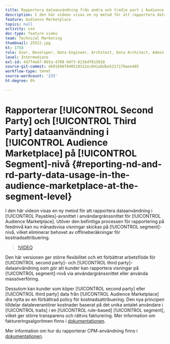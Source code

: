 ```yaml
---
title: Rapportera dataanvändning från andra och tredje part i Audience Marketplace på segmentnivå
description: I den här videon visas en ny metod för att rapportera dataanvändning i sektionen Skulder i användargränssnittet i Audience Marketplace. Utöver den befintliga processen för rapportering på feednivå kan nu månadsvisningar skickas på segmentnivå, vilket eliminerar behovet av offlineberäkningar för kostnadsattribuering.
feature: Audience Marketplace
topics: null
activity: use
doc-type: feature video
team: Technical Marketing
thumbnail: 25522.jpg
kt: 1758
role: User, Developer, Data Engineer, Architect, Data Architect, Admin, Leader
level: Intermediate
exl-id: 4d7f4e67-095a-4708-9df3-8216df815810
source-git-commit: 4b91696f840518312ec041abdbe5217178aee405
workflow-type: tm+mt
source-wordcount: '233'
ht-degree: 0%

---
```


# Rapporterar [!UICONTROL Second Party] och [!UICONTROL Third Party] dataanvändning i [!UICONTROL Audience Marketplace] på [!UICONTROL Segment]-nivå {#reporting-nd-and-rd-party-data-usage-in-the-audience-marketplace-at-the-segment-level}

I den här videon visas en ny metod för att rapportera dataanvändning i [!UICONTROL Payables]-avsnittet i användargränssnittet för [!UICONTROL Audience Marketplace]. Utöver den befintliga processen för rapportering på feednivå kan nu månadsvisa visningar skickas på [!UICONTROL segment]-nivå, vilket eliminerar behovet av offlineberäkningar för kostnadsattribuering.

>[!VIDEO](https://video.tv.adobe.com/v/25522/?quality=12)

Den här versionen ger större flexibilitet och ett förbättrat arbetsflöde för [!UICONTROL second party]- och [!UICONTROL third party]-dataanvändning som gör att kunder kan rapportera visningar på [!UICONTROL segment]-nivå via användargränssnittet eller använda massöverföring.

Dessutom kan kunder som köper [!UICONTROL second party] eller [!UICONTROL third party] data från [!UICONTROL Audience Marketplace] dra nytta av en förbättrad policy för kostnadsattribuering. Den nya principen tilldelar dataleverantörer kostnader baserat på det unika antalet användare i [!UICONTROL traits] i en [!UICONTROL rule-based] [!UICONTROL segment], vilket ger större transparens och rättvis fakturering. Mer information om faktureringsalgoritmen finns i [dokumentationen](https://experiencecloud.adobe.com/resources/help/en_US/aam/marketplace_cpm_billing.html).

Mer information om hur du rapporterar CPM-användning finns i [dokumentationen](https://experiencecloud.adobe.com/resources/help/en_US/aam/t_marketplace_report_cpm_usage.html).
